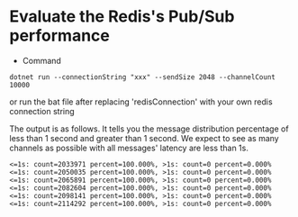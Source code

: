 # Evaluate the Redis's Pub/Sub performance
 
* Command

`dotnet run --connectionString "xxx" --sendSize 2048 --channelCount 10000`

or run the bat file after replacing 'redisConnection' with your own redis connection string

The output is as follows. It tells you the message distribution percentage of less than 1 second and greater than 1 second. We expect to see as many channels as possible with all messages' latency are less than 1s.

`
<=1s: count=2033971 percent=100.000%, >1s: count=0 percent=0.000%
<=1s: count=2050035 percent=100.000%, >1s: count=0 percent=0.000%
<=1s: count=2065891 percent=100.000%, >1s: count=0 percent=0.000%
<=1s: count=2082604 percent=100.000%, >1s: count=0 percent=0.000%
<=1s: count=2098141 percent=100.000%, >1s: count=0 percent=0.000%
<=1s: count=2114292 percent=100.000%, >1s: count=0 percent=0.000%
`
